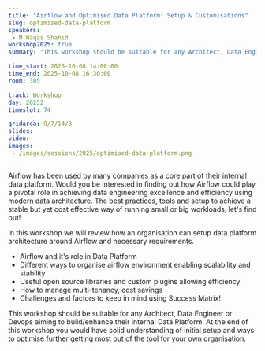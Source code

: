 ```yaml
---
title: "Airflow and Optimised Data Platform: Setup & Customisations"
slug: optimised-data-platform
speakers:
 - M Waqas Shahid
workshop2025: true
summary: "This workshop should be suitable for any Architect, Data Engineer or Devops aiming to build/enhance their internal Data Platform. At the end of this workshop you would have solid understanding of initial setup and ways to optimise further getting most out of the tool for your own organisation."

time_start: 2025-10-08 14:00:00
time_end: 2025-10-08 16:30:00
room: 305

track: Workshop
day: 20252
timeslot: 74

gridarea: 9/7/14/8
slides:
video: 
images:
 - /images/sessions/2025/optimised-data-platform.png
---
```


Airflow has been used by many companies as a core part of their internal data platform. Would you be interested in finding out how Airflow could play a pivotal role in achieving data engineering excellence and efficiency using modern data architecture. The best practices, tools and setup to achieve a stable but yet cost effective way of running small or big workloads, let's find out!

In this workshop we will review how an organisation can setup data platform architecture around Airflow and necessary requirements.
 - Airflow and it's role in Data Platform
 - Different ways to organise airflow environment enabling scalability and stability
 - Useful open source libraries and custom plugins allowing efficiency
 - How to manage multi-tenancy, cost savings
 - Challenges and factors to keep in mind using Success Matrix!

This workshop should be suitable for any Architect, Data Engineer or Devops aiming to build/enhance their internal Data Platform. At the end of this workshop you would have solid understanding of initial setup and ways to optimise further getting most out of the tool for your own organisation.